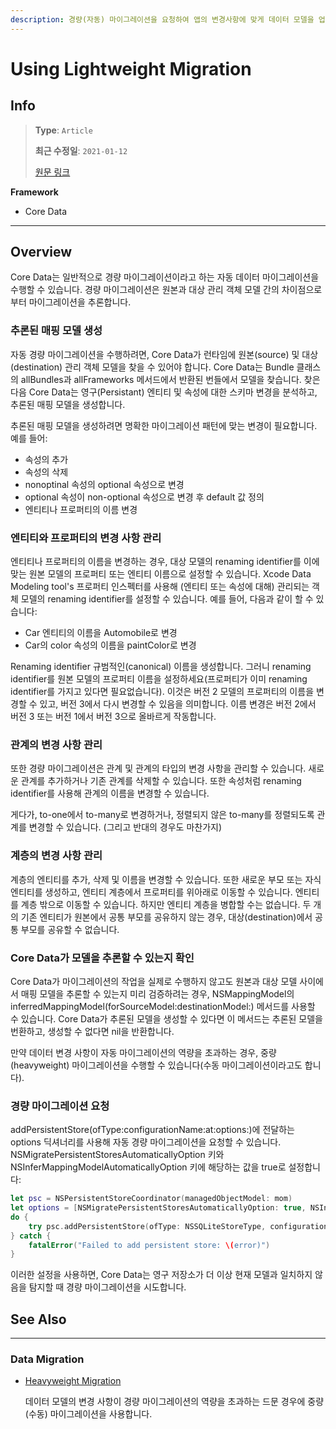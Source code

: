 ```yaml
---
description: 경량(자동) 마이그레이션을 요청하여 앱의 변경사항에 맞게 데이터 모델을 업데이트합니다.
---
```


# Using Lightweight Migration

## Info
> **Type**: `Article`
>
> **최근 수정일**: `2021-01-12`
>
> [원문 링크](https://developer.apple.com/documentation/coredata/using_lightweight_migration)

**Framework**

- Core Data

---

## Overview

Core Data는 일반적으로 경량 마이그레이션이라고 하는 자동 데이터 마이그레이션을 수행할 수 있습니다. 경량 마이그레이션은 원본과 대상 관리 객체 모델 간의 차이점으로부터 마이그레이션을 추론합니다.

### 추론된 매핑 모델 생성

자동 경량 마이그레이션을 수행하려면, Core Data가 런타임에 원본(source) 및 대상(destination) 관리 객체 모델을 찾을 수 있어야 합니다. Core Data는 Bundle 클래스의 allBundles과 allFrameworks 메서드에서 반환된 번들에서 모델을 찾습니다. 찾은 다음 Core Data는 영구(Persistant) 엔티티 및 속성에 대한 스키마 변경을 분석하고, 추론된 매핑 모델을 생성합니다. 

추론된 매핑 모델을 생성하려면 명확한 마이그레이션 패턴에 맞는 변경이 필요합니다. 예를 들어:

- 속성의 추가
- 속성의 삭제
- nonoptinal 속성의 optional 속성으로 변경
- optional 속성이 non-optional 속성으로 변경 후 default 값 정의
- 엔티티나 프로퍼티의 이름 변경

### 엔티티와 프로퍼티의 변경 사항 관리

엔티티나 프로퍼티의 이름을 변경하는 경우, 대상 모델의 renaming identifier를 이에 맞는 원본 모델의 프로퍼티 또는 엔티티 이름으로 설정할 수 있습니다. Xcode Data Modeling tool's 프로퍼티 인스펙터를 사용해 (엔티티 또는 속성에 대해) 관리되는 객체 모델의 renaming identifier를 설정할 수 있습니다. 예를 들어, 다음과 같이 할 수 있습니다:

- Car 엔티티의 이름을 Automobile로 변경
- Car의 color 속성의 이름을 paintColor로 변경

Renaming identifier 규범적인(canonical) 이름을 생성합니다. 그러니 renaming identifier를 원본 모델의 프로퍼티 이름을 설정하세요(프로퍼티가 이미 renaming identifier를 가지고 있다면 필요없습니다). 이것은 버전 2 모델의 프로퍼티의 이름을 변경할 수 있고, 버전 3에서 다시 변경할 수 있음을 의미합니다. 이름 변경은 버전 2에서 버전 3 또는 버전 1에서 버전 3으로 올바르게 작동합니다.

### 관계의 변경 사항 관리

또한 경량 마이그레이션은 관계 및 관계의 타입의 변경 사항을 관리할 수 있습니다. 새로운 관계를 추가하거나 기존 관계를 삭제할 수 있습니다. 또한 속성처럼 renaming identifier를 사용해 관계의 이름을 변경할 수 있습니다. 

게다가, to-one에서 to-many로 변경하거나, 정렬되지 않은 to-many를 정렬되도록 관계를 변경할 수 있습니다. (그리고 반대의 경우도 마찬가지)

### 계층의 변경 사항 관리

계층의 엔티티를 추가, 삭제 및 이름을 변경할 수 있습니다. 또한 새로운 부모 또는 자식 엔티티를 생성하고, 엔티티 계층에서 프로퍼티를 위아래로 이동할 수 있습니다. 엔티티를 계층 밖으로 이동할 수 있습니다. 하지만 엔티티 계층을 병합할 수는 없습니다. 두 개의 기존 엔티티가 원본에서 공통 부모를 공유하지 않는 경우, 대상(destination)에서 공통 부모를 공유할 수 없습니다.

### Core Data가 모델을 추론할 수 있는지 확인

Core Data가 마이그레이션의 작업을 실제로 수행하지 않고도 원본과 대상 모델 사이에서 매핑 모델을 추론할 수 있는지 미리 검증하려는 경우, NSMappingModel의 inferredMappingModel(forSourceModel:destinationModel:) 메서드를 사용할 수 있습니다. Core Data가 추론된 모델을 생성할 수 있다면 이 메서드는 추론된 모델을 번환하고, 생성할 수 없다면 nil을 반환합니다.

만약 데이터 변경 사항이 자동 마이그레이션의 역량을 초과하는 경우, 중량(heavyweight) 마이그레이션을 수행할 수 있습니다(수동 마이그레이션이라고도 합니다).

### 경량 마이그레이션 요청

addPersistentStore(ofType:configurationName:at:options:)에 전달하는 options 딕셔너리를 사용해 자동 경량 마이그레이션을 요청할 수 있습니다. NSMigratePersistentStoresAutomaticallyOption 키와 NSInferMappingModelAutomaticallyOption 키에 해당하는 값을 true로 설정합니다:

```swift
let psc = NSPersistentStoreCoordinator(managedObjectModel: mom)
let options = [NSMigratePersistentStoresAutomaticallyOption: true, NSInferMappingModelAutomaticallyOption: true]
do {
    try psc.addPersistentStore(ofType: NSSQLiteStoreType, configurationName: nil, at: storeURL, options: options)
} catch {
    fatalError("Failed to add persistent store: \(error)")
}
```

이러한 설정을 사용하면, Core Data는 영구 저장소가 더 이상 현재 모델과 일치하지 않음을 탐지할 때 경량 마이그레이션을 시도합니다.

## See Also

---

### Data Migration

- [Heavyweight Migration](Heavyweight-Migration.md)

  데이터 모델의 변경 사항이 경량 마이그레이션의 역량을 초과하는 드문 경우에 중량(수동) 마이그레이션을 사용합니다.


